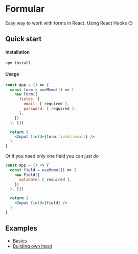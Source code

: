 # Formular

Easy way to work with forms in React. Using React Hooks 😏


## Quick start

#### Installation

```
npm install 
```

#### Usage

```jsx harmony
const App = () => {
  const form = useMemo(() => (
    new Form({
      fields: {
        email: [ required ],
        password: [ required ],
      },
    })
  ), [])

  return (
    <Input field={form.fields.email} />
  )  
}
```

Or if you need only one field you can just do

```jsx harmony
const App = () => {
  const field = useMemo(() => (
    new Field({
      validate: [ required ],
    })
  ), [])

  return (
    <Input field={field} />
  ) 
}
```

## Examples

- [Basics](https://codesandbox.io/s/formular-basics-cke7r)
- [Building own Input](https://codesandbox.io/s/formular-building-own-input-4qsxd)
